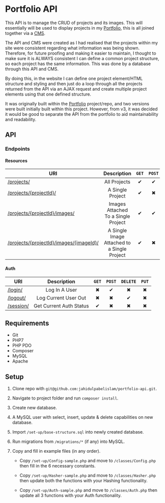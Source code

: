 # Portfolio API

This API is to manage the CRUD of projects and its images. This will essentially will be used to display projects in my [Portfolio](https://jahidulpabelislam.com/), this is all joined together via a [CMS](https://github.com/jahidulpabelislam/portfolio-cms/).

The API and CMS were created as I had realised that the projects within my site were consistent regarding what information was being shown. Therefore, for future proofing and making it easier to maintain, I thought to make sure it is ALWAYS consistent I can define a common project structure, so each project has the same information. This was done by a database through this API and CMS.

By doing this, in the website I can define one project element/HTML structure and styling and then just do a loop through all the projects returned from the API via an AJAX request and create multiple project elements using that one defined structure.

It was originally built within the [Portfolio](https://github.com/jahidulpabelislam/portfolio/) project/repo, and two versions were built initially built within this project. However, from v3, it was decided it would be good to separate the API from the portfolio to aid maintainability and readability.

## API

### Endpoints

#### Resources

| URI | Description | <code>GET</code> | <code>POST</code> | <code>DELETE</code> | <code>PUT</code>|
| --- | :----: | :----: |:----:|:----:|:----:|
| [/projects/](https://api.jahidulpabelislam.com/v3/projects/) | All Projects | &#10004; | &#10004; | &#10006; | &#10006; |
| [/projects/{projectId}/](https://api.jahidulpabelislam.com/v3/projects/13/) | A Single Project | &#10004; | &#10006; | &#10004; | &#10004; |
| [/projects/{projectId}/images/](https://api.jahidulpabelislam.com/v3/projects/13/images/) | Images Attached To a Single Project | &#10004; | &#10004; | &#10006; | &#10006; |
| [/projects/{projectId}/images/{imageId}/](https://api.jahidulpabelislam.com/v3/projects/13/images/72/) | A Single Image Attached to a Single Project | &#10004; | &#10006; | &#10004; | &#10004; |

#### Auth

| URI | Description | <code>GET</code> | <code>POST</code> | <code>DELETE</code> | <code>PUT</code>|
| --- | :----: | :----: |:----:|:----:|:----:|
| [/login/](https://api.jahidulpabelislam.com/v3/login/) | Log In A User | &#10006; | &#10004; | &#10006; | &#10006; |
| [/logout/](https://api.jahidulpabelislam.com/v3/logout/) | Log Current User Out | &#10006; | &#10006; | &#10004; | &#10006; |
| [/session/](https://api.jahidulpabelislam.com/v3/session/) | Get Current Auth Status | &#10004; | &#10006; | &#10006; | &#10006; |


## Requirements

* Git
* PHP7
* PHP PDO
* Composer
* MySQL
* Apache

## Setup

1. Clone repo with `git@github.com:jahidulpabelislam/portfolio-api.git`.

2. Navigate to project folder and run `composer install`.

3. Create new database.

4. A MySQL user with select, insert, update & delete capabilities on new database.

5. Import `/set-up/base-structure.sql` into newly created database.

6. Run migrations from `/migrations/*` (if any) into MySQL.

7. Copy and fill in example files (in any order).

    * Copy `/set-up/Config-sample.php` and move to `/classes/Config.php` then fill in the 6 necessary constants.

    * Copy `/set-up/Hasher-sample.php` and move to `/classes/Hasher.php` then update both the functions with your Hashing functionality.

    * Copy `/set-up/Auth-sample.php` and move to `/classes/Auth.php` then update all 3 functions with your Auth functionality.